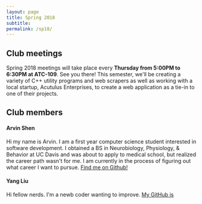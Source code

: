 ```yaml
---
layout: page
title: Spring 2018
subtitle:
permalink: /sp18/
---
```

## **Club meetings**
Spring 2018 meetings will take place every **Thursday from 5:00PM to 6:30PM at ATC-109**. See you there!
This semester, we'll be creating a variety of C++ utility programs and web scrapers as well as working with a local startup, Acutulus Enterprises, to create a web application as a tie-in to one of their projects.

## **Club members**

#### **Arvin Shen**
Hi my name is Arvin. I am a first year computer science student interested in software development. I obtained a BS in Neurobiology, Physiology, & Behavior at UC Davis and was about to apply to medical school, but realized the career path wasn't for me. I am currently in the process of figuring out what career I want to pursue. [Find me on Github!](https://github.com/arvinshen)

#### **Yang Liu**
Hi fellow nerds. I'm a newb coder wanting to improve. [My GitHub is](https://github.com/liuyang3141/dvcoders.github.io.git)

